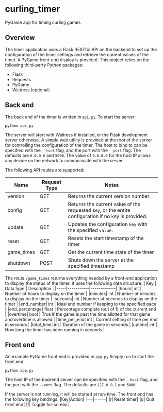 # curling_timer
PyGame app for timing curling games

## Overview
The timer application uses a Flask RESTful API on the backend to set up the configuration of the timer settings and retrieve the current values of the timer. A PyGame front-end display is provided. This project relies on the following third-party Python packages:

- Flask
- Requests
- PyGame
- Waitress (optional)


## Back end
The back end of the timer is written in `api.py`. To start the server:
```
python api.py
```

The server will start with Waitress if installed, or the Flask development server otherwise. A simple web utility is provided at the root of the server for controlling the configuration of the timer. The host to bind to can be specified with the `--host` flag, and the port with the `--port` flag. The defaults are `0.0.0.0` and `5000`. The value of `0.0.0.0` for the host IP allows any device on the network to communicate with the server.

The following API routes are supported:

|Name|Request Type|Notes|
|----|------------|-----|
|version|GET|Returns the current version number.|
|config|GET|Returns the current value of the requested `key`, or the entire configuration if no key is provided.|
|update|GET|Updates the configuration `key` with the specified `value`.|
|reset|GET|Resets the start timestamp of the timer|
|game_times|GET| Get the current time state of the timer|
|shutdown|POST| Shuts down the server at the specified timestamp |

The route `/game_times` returns everything needed by a front-end application to display the status of the timer. It uses the following data structure:
| Key | Data type | Description |
|-----|-----------|-------------|
|hours| int | Number of hours to display on the timer |
|minutes| int | Number of minutes to display on the timer |
|seconds| int | Number of seconds to display on the timer |
|end_number| int | Ideal end number if keeping to the specified pace |
|end_percentage| float | Percentage complete (out of 1) of the current end |
|overtime| bool | True if the game is past the time allotted for that game and overtime is allowed |
|time_per_end| int | Current setting of time per end in seconds |
|total_time| int | Duration of the game in seconds |
|uptime| int | How long the timer has been running in seconds |


## Front end
An example PyGame front end is provided in `app.py` Simply run to start the front end.

```
python app.py
```

The host IP of the backend server can be specified with the `--host` flag, and the port with the `--port` flag. The defaults are `127.0.0.1` and `5000`.

If the server is not running, it will be started at run-time. The front end has the following key bindings:
|Key|Action|
|---|------|
|r| Reset timer|
|q| Quit front end|
|f| Toggle full screen|